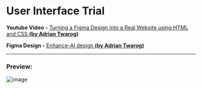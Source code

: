 # User Interface Trial

**Youtube Video -** [Turning a Figma Design into a Real Website using HTML and CSS **(by Adrian Twarog)**](https://www.youtube.com/watch?v=zFxG1sglWBI)

**Figma Design -** [Enhance-AI design **(by Adrian Twarog)**](https://www.figma.com/design/hcF21IJvr0GWaaKSOkawHv/Enhance-AI?node-id=0-1&node-type=CANVAS&t=dRWcYWNFIL9DiMIB-0)

---

### Preview:
![image](https://github.com/user-attachments/assets/a9b02968-13ad-4ff5-a082-6566283eea3b)
